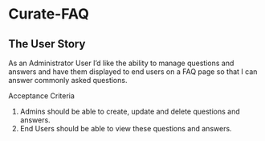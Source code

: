 # Curate-FAQ

## The User Story
As an Administrator User I’d like the ability to manage questions
and answers and have them displayed to end users on a FAQ
page so that I can answer commonly asked questions.

Acceptance Criteria
1. Admins should be able to create, update and delete questions and answers.
2. End Users should be able to view these questions and answers.
